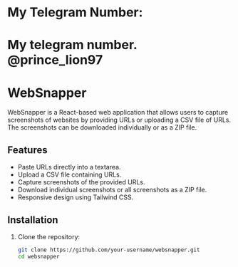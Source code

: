 # My Telegram Number: <h1>My telegram number. @prince_lion97</h1>

# WebSnapper

WebSnapper is a React-based web application that allows users to capture screenshots of websites by providing URLs or uploading a CSV file of URLs. The screenshots can be downloaded individually or as a ZIP file.

## Features
- Paste URLs directly into a textarea.
- Upload a CSV file containing URLs.
- Capture screenshots of the provided URLs.
- Download individual screenshots or all screenshots as a ZIP file.
- Responsive design using Tailwind CSS.

## Installation

1. Clone the repository:
   ```bash
   git clone https://github.com/your-username/websnapper.git
   cd websnapper